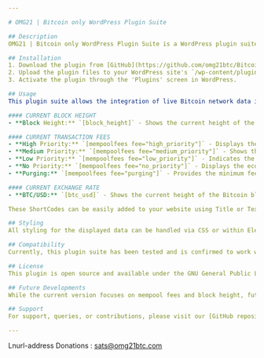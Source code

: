 ```yaml
---

# OMG21 | Bitcoin only WordPress Plugin Suite

## Description
OMG21 | Bitcoin only WordPress Plugin Suite is a WordPress plugin suite designed exclusively for Bitcoin. This plugin suite currently includes features for displaying live mempool fees and block height information. It's specifically compatible with Elementor, with potential adaptability to other website builders.

## Installation
1. Download the plugin from [GitHub](https://github.com/omg21btc/Bitcoin-Only-WP-Plugin).
2. Upload the plugin files to your WordPress site's `/wp-content/plugins/` directory, or install the plugin through the WordPress plugins screen.
3. Activate the plugin through the 'Plugins' screen in WordPress.

## Usage
This plugin suite allows the integration of live Bitcoin network data into your website using the following ShortCodes:

#### CURRENT BLOCK HEIGHT
- **Block Height:** `[block_height]` - Shows the current height of the Bitcoin blockchain.

#### CURRENT TRANSACTION FEES
- **High Priority:** `[mempoolfees fee="high_priority"]` - Displays the fee for the fastest transaction confirmation.
- **Medium Priority:** `[mempoolfees fee="medium_priority"]` - Shows the fee for a medium-priority transaction.
- **Low Priority:** `[mempoolfees fee="low_priority"]` - Indicates the fee for a low-priority transaction.
- **No Priority:** `[mempoolfees fee="no_priority"]` - Displays the economy fee for transactions where time is not a factor.
- **Purging:** `[mempoolfees fee="purging"]` - Provides the minimum fee where transactions are at risk of being dropped from the mempool.

#### CURRENT EXCHANGE RATE
- **BTC/USD:** `[btc_usd]` - Shows the current height of the Bitcoin blockchain.

These ShortCodes can be easily added to your website using Title or Text widgets in Elementor. The plugin has been tested exclusively with Elementor.

## Styling
All styling for the displayed data can be handled via CSS or within Elementor's style controls, similar to regular text elements.

## Compatibility
Currently, this plugin suite has been tested and is confirmed to work with Elementor. Compatibility with other website builders may be explored in future updates.

## License
This plugin is open source and available under the GNU General Public License v2.0.

## Future Developments
While the current version focuses on mempool fees and block height, future updates will introduce more Bitcoin only features to this suite.

## Support
For support, queries, or contributions, please visit our [GitHub repository](https://github.com/omg21btc/Bitcoin-Only-WP-Plugin).

---
```


Lnurl-address Donations : sats@omg21btc.com
